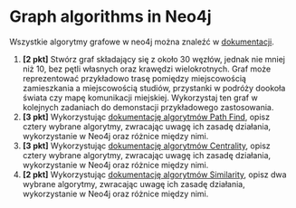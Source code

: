 # Graph algorithms in Neo4j

Wszystkie algorytmy grafowe w neo4j można znaleźć w [dokumentacji](https://neo4j.com/docs/graph-data-science/current/algorithms/).

1. **[2 pkt]** Stwórz graf składający się z około 30 węzłów, jednak nie mniej niż 10, bez pętli własnych oraz krawędzi wielokrotnych. Graf może reprezentować przykładowo trasę pomiędzy miejscowością zamieszkania a miejscowością studiów, przystanki w podróży dookoła świata czy mapę komunikacji miejskiej. Wykorzystaj ten graf w kolejnych zadaniach do demonstacji przykładowego zastosowania.
2. **[3 pkt]** Wykorzystując [dokumentację algorytmów Path Find](https://neo4j.com/docs/graph-data-science/current/algorithms/pathfinding/), opisz cztery wybrane algorytmy, zwracając uwagę ich zasadę działania, wykorzystanie w Neo4j oraz różnice między nimi.
3. **[3 pkt]** Wykorzystując [dokumentację algorytmów Centrality](https://neo4j.com/docs/graph-data-science/current/algorithms/centrality/), opisz cztery wybrane algorytmy, zwracając uwagę ich zasadę działania, wykorzystanie w Neo4j oraz różnice między nimi.
4. **[2 pkt]** Wykorzystując [dokumentację algorytmów Similarity](https://neo4j.com/docs/graph-data-science/current/algorithms/similarity/), opisz dwa wybrane algorytmy, zwracając uwagę ich zasadę działania, wykorzystanie w Neo4j oraz różnice między nimi.
